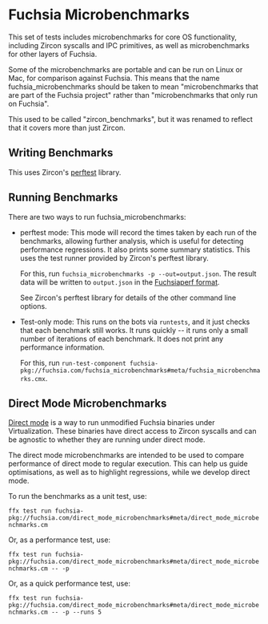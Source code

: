 # Fuchsia Microbenchmarks

This set of tests includes microbenchmarks for core OS functionality,
including Zircon syscalls and IPC primitives, as well as microbenchmarks for
other layers of Fuchsia.

Some of the microbenchmarks are portable and can be run on Linux or Mac, for
comparison against Fuchsia.  This means that the name fuchsia_microbenchmarks
should be taken to mean "microbenchmarks that are part of the Fuchsia project"
rather than "microbenchmarks that only run on Fuchsia".

This used to be called "zircon_benchmarks", but it was renamed to reflect
that it covers more than just Zircon.

## Writing Benchmarks

This uses Zircon's
[perftest](https://fuchsia.googlesource.com/fuchsia/+/HEAD/zircon/system/ulib/perftest/)
library.

## Running Benchmarks

There are two ways to run fuchsia_microbenchmarks:

* perftest mode: This mode will record the times taken by each run of
  the benchmarks, allowing further analysis, which is useful for
  detecting performance regressions.  It also prints some summary
  statistics.  This uses the test runner provided by Zircon's perftest
  library.

  For this, run `fuchsia_microbenchmarks -p --out=output.json`. The result
  data will be written to `output.json` in the [Fuchsiaperf format].

  See Zircon's perftest library for details of the other command line
  options.

* Test-only mode: This runs on the bots via `runtests`, and it just checks
  that each benchmark still works.  It runs quickly -- it runs only a small
  number of iterations of each benchmark.  It does not print any
  performance information.

  For this, run
  `run-test-component fuchsia-pkg://fuchsia.com/fuchsia_microbenchmarks#meta/fuchsia_microbenchmarks.cmx`.

[Fuchsiaperf format]: /docs/development/performance/fuchsiaperf_format.md


## Direct Mode Microbenchmarks

<!-- TODO(fxbug.dev/95763): Update the link below once the RFC lands. -->
[Direct mode][direct-mode] is a way to run unmodified Fuchsia binaries under
Virtualization. These binaries have direct access to Zircon syscalls and can be
agnostic to whether they are running under direct mode.

The direct mode microbenchmarks are intended to be used to compare performance
of direct mode to regular execution. This can help us guide optimisations, as
well as to highlight regressions, while we develop direct mode.

To run the benchmarks as a unit test, use:

`ffx test run fuchsia-pkg://fuchsia.com/direct_mode_microbenchmarks#meta/direct_mode_microbenchmarks.cm`

Or, as a performance test, use:

`ffx test run fuchsia-pkg://fuchsia.com/direct_mode_microbenchmarks#meta/direct_mode_microbenchmarks.cm -- -p`

Or, as a quick performance test, use:

`ffx test run fuchsia-pkg://fuchsia.com/direct_mode_microbenchmarks#meta/direct_mode_microbenchmarks.cm -- -p --runs 5`

<!-- Links -->

[direct-mode]: https://fuchsia-review.googlesource.com/c/fuchsia/+/684845
